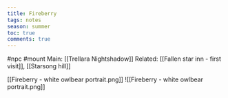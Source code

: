 ---title: Fireberrytags: notesseason: summertoc: truecomments: true---
#npc #mount 
Main: [[Trellara Nightshadow]]
Related: [[Fallen star inn - first visit]], [[Starsong hill]]

[[Fireberry - white owlbear portrait.png]]
![[Fireberry - white owlbear portrait.png]]

